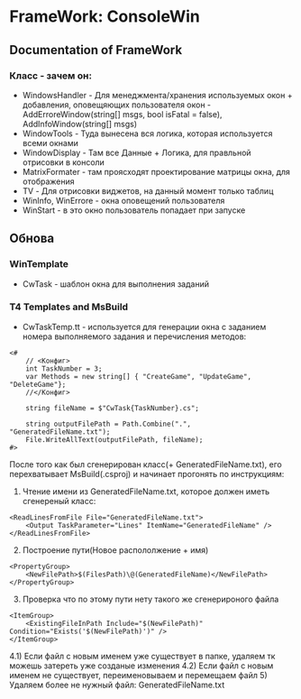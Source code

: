 
# FrameWork: ConsoleWin
## Documentation of FrameWork

### Класс - зачем он:
* WindowsHandler - Для менеджмента/хранения используемых окон + добавления, оповещяющих пользователя окон - AddErroreWindow(string[] msgs, bool isFatal = false), AddInfoWindow(string[] msgs)
* WindowTools - Туда вынесена вся логика, которая используется всеми окнами 
* WindowDisplay - Там все Данные + Логика, для правльной отрисовки в консоли
* MatrixFormater - там проясходят проектирование матрицы окна, для отображения
* TV - Для отрисовки виджетов, на данный момент только таблиц 
* WinInfo, WinErrore - окна оповещений пользователя
* WinStart - в это окно пользователь попадает при запуске

## Обнова
### WinTemplate 
* CwTask - шаблон окна для выполнения заданий 

### T4 Templates and MsBuild
* CwTaskTemp.tt - используется для генерации окна с заданием номера выполняемого задания и перечисления методов:
```
<#
    // <Конфиг>
    int TaskNumber = 3;
    var Methods = new string[] { "CreateGame", "UpdateGame", "DeleteGame"};
    //</Конфиг>

    string fileName = $"CwTask{TaskNumber}.cs";

    string outputFilePath = Path.Combine(".", "GeneratedFileName.txt");
    File.WriteAllText(outputFilePath, fileName);
#>
```
После того как был сгенерирован класс(+ GeneratedFileName.txt), его перехватывает MsBuild(.csproj) и начинает прогонять по инструкциям:
1) Чтение имени из GeneratedFileName.txt, которое должен иметь сгенереный класс:
```
<ReadLinesFromFile File="GeneratedFileName.txt">
    <Output TaskParameter="Lines" ItemName="GeneratedFileName" />
</ReadLinesFromFile>
```
2) Построение пути(Новое распололжение + имя)
```
<PropertyGroup>
	<NewFilePath>$(FilesPath)\@(GeneratedFileName)</NewFilePath>
</PropertyGroup> 		
```
3) Проверка что по этому пути нету такого же сгенерироного файла
```
<ItemGroup>
	<ExistingFileInPath Include="$(NewFilePath)" Condition="Exists('$(NewFilePath)')" />
</ItemGroup>
```
4.1) Если файл с новым именем уже существует в папке, удаляем тк можешь затереть уже созданые изменения
4.2) Если файл с новым именем не существует, переименовываем и перемещаем файл
5) Удаляем более не нужный файл: GeneratedFileName.txt
